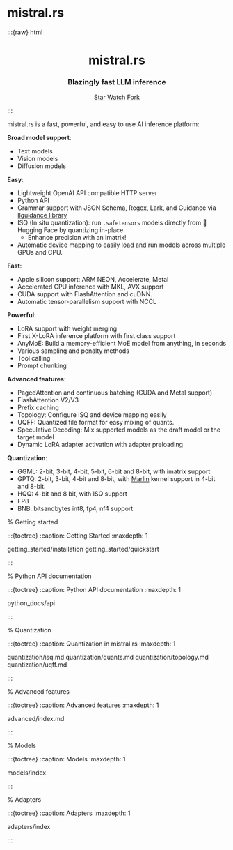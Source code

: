 # mistral.rs

:::{raw} html
<h1 style="text-align:center">
<strong>mistral.rs
</strong>
</h1>

<h3 style="text-align:center">
<strong>Blazingly fast LLM inference
</strong>
</h3>

<p style="text-align:center">
<script async defer src="https://buttons.github.io/buttons.js"></script>
<a class="github-button" href="https://github.com/EricLBuehler/mistral.rs" data-show-count="true" data-size="large" aria-label="Star">Star</a>
<a class="github-button" href="https://github.com/EricLBuehler/mistral.rs/subscription" data-icon="octicon-eye" data-size="large" aria-label="Watch">Watch</a>
<a class="github-button" href="https://github.com/EricLBuehler/mistral.rs/fork" data-icon="octicon-repo-forked" data-size="large" aria-label="Fork">Fork</a>
</p>
:::

mistral.rs is a fast, powerful, and easy to use AI inference platform:

**Broad model support**:
- Text models
- Vision models
- Diffusion models

**Easy**:
- Lightweight OpenAI API compatible HTTP server
- Python API
- Grammar support with JSON Schema, Regex, Lark, and Guidance via [llguidance library](https://github.com/microsoft/llguidance)
- ISQ (In situ quantization): run `.safetensors` models directly from 🤗 Hugging Face by quantizing in-place
    - Enhance precision with an imatrix!
- Automatic device mapping to easily load and run models across multiple GPUs and CPU.

**Fast**:
- Apple silicon support: ARM NEON, Accelerate, Metal
- Accelerated CPU inference with MKL, AVX support
- CUDA support with FlashAttention and cuDNN.
- Automatic tensor-parallelism support with NCCL

**Powerful**:
- LoRA support with weight merging
- First X-LoRA inference platform with first class support
- AnyMoE: Build a memory-efficient MoE model from anything, in seconds
- Various sampling and penalty methods
- Tool calling
- Prompt chunking

**Advanced features**:
- PagedAttention and continuous batching (CUDA and Metal support)
- FlashAttention V2/V3
- Prefix caching
- Topology: Configure ISQ and device mapping easily
- UQFF: Quantized file format for easy mixing of quants.
- Speculative Decoding: Mix supported models as the draft model or the target model
- Dynamic LoRA adapter activation with adapter preloading

**Quantization**:
- GGML: 2-bit, 3-bit, 4-bit, 5-bit, 6-bit and 8-bit, with imatrix support
- GPTQ: 2-bit, 3-bit, 4-bit and 8-bit, with [Marlin](https://github.com/IST-DASLab/marlin) kernel support in 4-bit and 8-bit.
- HQQ: 4-bit and 8 bit, with ISQ support
- FP8
- BNB: bitsandbytes int8, fp4, nf4 support

% Getting started

:::{toctree}
:caption: Getting Started
:maxdepth: 1

getting_started/installation
getting_started/quickstart

:::

% Python API documentation

:::{toctree}
:caption: Python API documentation
:maxdepth: 1

python_docs/api

:::

% Quantization

:::{toctree}
:caption: Quantization in mistral.rs
:maxdepth: 1

quantization/isq.md
quantization/quants.md
quantization/topology.md
quantization/uqff.md

:::

% Advanced features

:::{toctree}
:caption: Advanced features
:maxdepth: 1

advanced/index.md

:::

% Models

:::{toctree}
:caption: Models
:maxdepth: 1

models/index

:::

% Adapters

:::{toctree}
:caption: Adapters
:maxdepth: 1

adapters/index

:::
